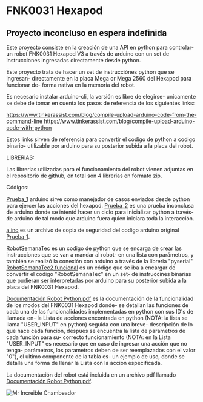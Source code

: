 # FNK0031 Hexapod
## Proyecto inconcluso en espera indefinida

Este proyecto consiste en la creación de una API en python para controlar-
un robot FNK0031 Hexapod V3 a través de arduino con un set de instrucciones
ingresadas directamente desde python.

Este proyecto trata de hacer un set de instrucciónes python que se ingresan-
directamente en la placa Mega or Mega 2560 del Hexapod para funcionar de-
forma nativa en la memoria del robot.

Es necesario instalar arduino-cli, la versión es libre de elegirse-
unicamente se debe de tomar en cuenta los pasos de referencia de los siguientes links:

https://www.tinkerassist.com/blog/compile-upload-arduino-code-from-the-command-line
https://www.tinkerassist.com/blog/compile-upload-arduino-code-with-python

Estos links sirven de referencia para convertir el codigo de python a codigo binario-
utilizable por arduino para su posterior subida a la placa del robot.


LIBRERIAS:

Las librerias utilizadas para el funcionamiento del robot vienen adjuntas en el repositorio de github, en total son 4 librerias en formato zip.

Códigos:

[Prueba_1](https://github.com/NeRvCobra/FNK0031-Hexapod/blob/main/Prueba_1/Prueba_1.ino) arduino sirve como manejador de casos enviados desde python para ejercer las acciones del hexapod.
[Prueba_2](https://github.com/NeRvCobra/FNK0031-Hexapod/blob/main/Prueba%202/Prueba%202.ino) es una prueba inconclusa de arduino donde se intentó hacer un ciclo para inicializar python a través-
de arduino de tal modo que arduino fuera quien iniciara toda la interacción.

[a.ino](https://github.com/NeRvCobra/FNK0031-Hexapod/blob/main/arduino-cli/arduino/a.ino) es un archivo de copia de seguridad del codigo arduino original [Prueba_1](https://github.com/NeRvCobra/FNK0031-Hexapod/blob/main/Prueba_1/Prueba_1.ino).

[RobotSemanaTec](https://github.com/NeRvCobra/FNK0031-Hexapod/blob/main/RobotSemanaTec/main.py) es un codigo de python que se encarga de crear las instrucciones que se van a mandar al robot-
en una lista con parámetros, y también se realizó la conexión con arduino a través de la libreria "pyserial"
[RobotSemanaTec2 funcional](https://github.com/NeRvCobra/FNK0031-Hexapod/blob/main/RobotSemanaTec2%20funcional/main.py) es un código que se iba a encargar de convertir el codigo "RobotSemanaTec" en un set-
de instruccines binarias que pudieran ser interpretadas por arduino para su posterior subida a la placa del FNK0031 Hexapod.

[Documentación Robot Python.pdf](https://github.com/NeRvCobra/FNK0031-Hexapod/blob/main/Documentacio%CC%81n%20Robot%20Python.pdf) es la documentación de la funcionalidad de los modos del FNK0031 Hexapod donde-
se detallan las funciones de cada una de las funcionalidades implementadas en python con sus ID's de llamada en-
la Lista de acciones encontrada en python (NOTA: la lista se llama "USER_INPUT" en python) seguida con una breve-
descripción de lo que hace cada función, después se encuentra la lista de parámetros de cada función para su-
correcto funcionamiento (NOTA: en la Lista "USER_INPUT" es necesario que en caso de ingresar una acción que no tenga-
parámetros, los parametros deben de ser reemplazados con el valor "0"), el ultimo componente de la tabla es-
un ejemplo de uso, donde se detalla una forma de llenar la Lista con la accion especificada.

La documentación del robot está incluida en un archivo pdf llamado [Documentación Robot Python.pdf](https://github.com/NeRvCobra/FNK0031-Hexapod/blob/main/Documentacio%CC%81n%20Robot%20Python.pdf).

![Mr Increible Chambeador](https://pbs.twimg.com/media/FwcajCzXgAEH4JK.png)
